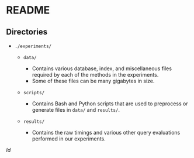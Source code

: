 README
======

Directories
-----------

* `./experiments/`
    + `data/`
        - Contains various database, index, and miscellaneous files required by each of
          the methods in the experiments.
        - Some of these files can be many gigabytes in size.

    + `scripts/`
        - Contains Bash and Python scripts that are used to preprocess or generate files in `data/`
          and `results/`.

    + `results/`
        - Contains the raw timings and various other query evaluations performed
          in our experiments.


$Id$
